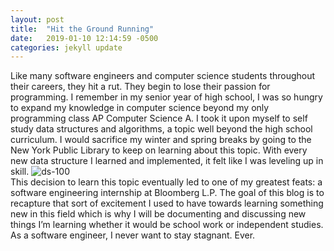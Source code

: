```yaml
---
layout: post
title:  "Hit the Ground Running"
date:   2019-01-10 12:14:59 -0500
categories: jekyll update
---
```

Like many software engineers and computer science students throughout their careers, they hit a rut. They begin to lose their passion for programming. I remember in my senior year of high school, I was so hungry to expand my knowledge in computer science beyond my only programming class AP Computer Science A. I took it upon myself to self study data structures and algorithms, a topic well beyond the high school curriculum. I would sacrifice my winter and spring breaks by going to the New York Public Library to keep on learning about this topic. With every new data structure I learned and implemented, it felt like I was leveling up in skill.
![ds-100]({{site.baseurl}}/assets/img/ds-100.png)<br>
This decision to learn this topic eventually led to one of my greatest feats: a software engineering internship at Bloomberg L.P. The goal of this blog is to recapture that sort of excitement I used to have towards learning something new in this field which is why I will be documenting and discussing new things I’m learning whether it would be school work or independent studies. As a software engineer, I never want to stay stagnant. Ever.
